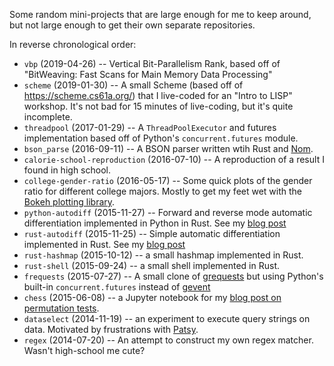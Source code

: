 Some random mini-projects that are large enough for me to keep around,
but not large enough to get their own separate repositories.

In reverse chronological order:

- `vbp` (2019-04-26) -- Vertical Bit-Parallelism Rank, based off of
  "BitWeaving: Fast Scans for Main Memory Data Processing"
- `scheme` (2019-01-30) -- A small Scheme (based off of
  https://scheme.cs61a.org/) that I live-coded for an "Intro to LISP"
  workshop. It's not bad for 15 minutes of live-coding, but it's quite
  incomplete.
- `threadpool` (2017-01-29) -- A `ThreadPoolExecutor` and futures
  implementation based off of Python's `concurrent.futures` module.
- `bson_parse` (2016-09-11) -- A BSON parser written wtih Rust and
  [Nom](https://github.com/geal/nom).
- `calorie-school-reproduction` (2016-07-10) -- A reproduction of a
  result I found in high school.
- `college-gender-ratio` (2016-05-17) -- Some quick plots of the gender
  ratio for different college majors. Mostly to get my feet wet with
  the [Bokeh plotting library](https://bokeh.pydata.org).
- `python-autodiff` (2015-11-27) -- Forward and reverse mode automatic
  differentiation implemented in Python in Rust. See my [blog
  post](http://www.columbia.edu/~ahd2125/post/2015/12/5/)
- `rust-autodiff` (2015-11-25) -- Simple automatic differentiation
  implemented in Rust. See my [blog
  post](http://www.columbia.edu/~ahd2125/post/2015/12/5/)
- `rust-hashmap` (2015-10-12) -- a small hashmap implemented in Rust.
- `rust-shell` (2015-09-24) -- a small shell implemented in Rust.
- `frequests` (2015-07-27) -- A small clone of
  [grequests](https://github.com/kennethreitz/grequests) but using Python's
  built-in `concurrent.futures` instead of [gevent](http://www.gevent.org/)
- `chess` (2015-06-08) -- a Jupyter notebook for my [blog post on
  permutation tests](http://www.columbia.edu/~ahd2125/post/2015/6/8/).
- `dataselect` (2014-11-19) -- an experiment to execute query strings on
  data. Motivated by frustrations with
  [Patsy](https://github.com/pydata/patsy).
- `regex` (2014-07-20) -- An attempt to construct my own regex matcher.
  Wasn't high-school me cute?
